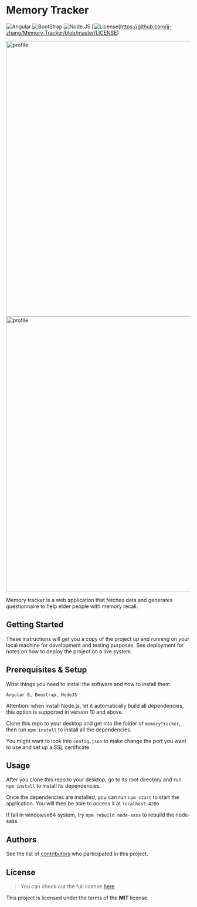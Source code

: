 # Memory Tracker

![Angular](https://img.shields.io/badge/React-v8.0-blue.svg)
![BootStrap](https://img.shields.io/badge/Bootstrap-v4.1-purple.svg)
![Node.JS](https://img.shields.io/badge/Node-v11.0-green.svg)
[![License](https://img.shields.io/badge/license-MIT-red.svg)(https://github.com/jj-zhang/Memory-Tracker/blob/master/LICENSE)


<img width="750" alt="profile" src="https://user-images.githubusercontent.com/24790572/64635929-a7982300-d3ce-11e9-8bf4-f79de76edd7c.png">

<img width="750" alt="profile" src="https://user-images.githubusercontent.com/24790572/64635935-a961e680-d3ce-11e9-842e-29e9ccb68b1b.png">

Memory tracker is a web application that fetches data and generates questionnaire to help elder people with memory recall.

## Getting Started

These instructions will get you a copy of the project up and running on your local machine for development and testing purposes. See deployment for notes on how to deploy the project on a live system.


## Prerequisites & Setup

What things you need to install the software and how to install them

```
Angular 8, Boostrap, NodeJS
```
Attention: when install Node.js, let it automatically build all dependencies, this option is supported in version 10 and above.

Clone this repo to your desktop and get into the folder of `memoryTracker`, then run `npm install` to install all the dependencies.

You might want to look into `config.json` to make change the port you want to use and set up a SSL certificate.

## Usage

After you clone this repo to your desktop, go to its root directory and run `npm install` to install its dependencies.


Once the dependencies are installed, you can run  `npm start` to start the application. You will then be able to access it at `localhost:4200`

if fail in windowsx64 system, try `npm rebuild node-sass` to rebuild the node-sass.

## Authors

See the list of [contributors](https://github.com/jj-zhang/Memory-Tracker/graphs/contributors)
 who participated in this project.

## License
>You can check out the full license [here](https://github.com/jj-zhang/Memory-Tracker/blob/master/LICENSE)

This project is licensed under the terms of the **MIT** license.
